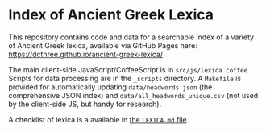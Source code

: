 # Index of Ancient Greek Lexica

This repository contains code and data for a searchable index of a variety of Ancient Greek lexica, available via GitHub Pages here: <https://dcthree.github.io/ancient-greek-lexica/>

The main client-side JavaScript/CoffeeScript is in `src/js/lexica.coffee`. Scripts for data processing are in the `_scripts` directory. A `Makefile` is provided for automatically updating `data/headwords.json` (the comprehensive JSON index) and `data/all_headwords_unique.csv` (not used by the client-side JS, but handy for research).

A checklist of lexica is a available in [the `LEXICA.md` file](https://github.com/dcthree/ancient-greek-lexica/blob/master/LEXICA.md).

